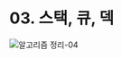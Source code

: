 # 03. 스택, 큐, 덱

![알고리즘 정리-04](https://user-images.githubusercontent.com/38010141/111751949-6e504580-88d8-11eb-9142-bdee4268d75e.jpg)
